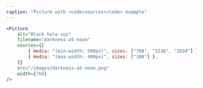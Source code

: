 ```yaml
---
caption: "Picture with <code>sources</code> example"
---
```


<!-- markdownlint-disable MD041 -->
<!-- dprint-ignore -->

```jsx
<Picture
	alt="Black hole sun"
	filename="darkness-at-noon"
	sources={[
		{ media: "(min-width: 500px)", sizes: ["768", "1536", "2034"] },
		{ media: "(max-width: 499px)", sizes: ["380"] },
	]}
	src="/images/darkness-at-noon.png"
	width={768}
/>
```
